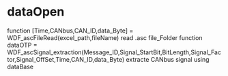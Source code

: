 # dataOpen
function [Time,CANbus,CAN_ID,data_Byte] = WDF_ascFileRead(excel_path,fileName)
read .asc file_Folder
function dataOTP = WDF_ascSignal_extraction(Message_ID,Signal_StartBit,BitLength,Signal_Factor,Signal_OffSet,Time,CAN_ID,data_Byte)
extracte CANbus signal using dataBase
